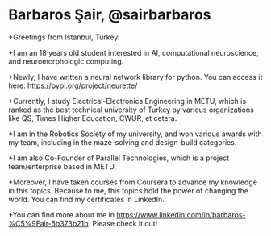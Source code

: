 # Barbaros Şair, @sairbarbaros
+Greetings from Istanbul, Turkey! 

+I am an 18 years old student interested in AI, computational neuroscience, and neuromorphologic computing.

+Newly, I have written a neural network library for python. You can access it here: https://pypi.org/project/neurette/

+Currently, I study Electrical-Electronics Engineering in METU, which is ranked as the best technical university of Turkey by various organizations like QS, Times Higher Education, CWUR, et cetera.

+I am in the Robotics Society of my university, and won various awards with my team, including in the maze-solving and design-build categories.

+I am also Co-Founder of Parallel Technologies, which is a project team/enterprise based in METU.

+Moreover, I have taken courses from Coursera to advance my knowledge in this topics. Because to me, this topics hold the power of changing the world. You can find my certificates in LinkedIn.

+You can find more about me in https://www.linkedin.com/in/barbaros-%C5%9Fair-5b373b21b. Please check it out!
